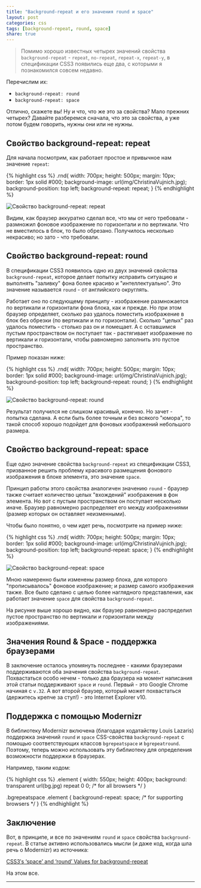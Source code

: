 ```yaml
---
title: "Background-repeat и его значения round и space"
layout: post
categories: css
tags: [background-repeat, round, space]
share: true
---
```


> Помимо хорошо известных четырех значений свойства `background-repeat` - `repeat`, `no-repeat`, `repeat-x`, `repeat-y`, в спецификации CSS3 появились еще два, с которыми я познакомился совсем недавно.

Перечислим их:

  * `background-repeat: round`
  * `background-repeat: space`

Отлично, скажете вы! Ну и что, что же это за свойства? Мало прежних четырех? Давайте разберемся сначала, что это за свойства, а уже потом будем говорить, нужны они или не нужны.

## Свойство background-repeat: repeat

Для начала посмотрим, как работает простое и привычное нам значение `repeat`:

{% highlight css %}
.rnd{
  width: 700px;
  height: 500px;
  margin: 10px;
  border: 1px solid #000;
  background-image: url(img/ChristinaVujnich.jpg);
  background-position: top left;
  background-repeat: repeat;
}
{% endhighlight %}

![Свойство background-repeat: repeat]({{site.url}}/images/uploads/2014/03/background-repeat_repeat.jpg)

Видим, как браузер аккуратно сделал все, что мы от него требовали - размножил фоновое изображение по горизонтали и по вертикали. Что не вместилось в блок, то было обрезано. Получилось несколько некрасиво; но зато - что требовали.

## Свойство background-repeat: round

В спецификации CSS3 появилось одно из двух значений свойства `background-repeat`, которое делает попытку исправить ситуацию и выполнять "заливку" фона более красиво и "интеллектуально". Это значение называется `round` - от английского округлять.

Работает оно по следующему принципу - изображение размножается по вертикали и горизонтали фона блока, как и прежде. Но при этом браузер определяет, сколько раз удалось поместить изображение в блок без обрезки (по вертикали и по горизонтали). Сколько "целых" раз удалось поместить - столько раз он и помещает. А с оставшимся пустым пространством он поступает так - растягивает изображение по вертикали и горизонтали, чтобы равномерно заполнить это пустое пространство.

Пример показан ниже:

{% highlight css %}
.rnd{
  width: 700px;
  height: 500px;
  margin: 10px;
  border: 1px solid #000;
  background-image: url(img/ChristinaVujnich.jpg);
  background-position: top left;
  background-repeat: round;
}
{% endhighlight %}

![Свойство background-repeat: round]({{site.url}}/images/uploads/2014/03/background-repeat_round.jpg)

Результат получился не слишком красивый, конечно. Но зачет - попытка сделана. А если быть более точным и без всякого "юмора", то такой способ хорошо подойдет для фоновых изображений небольшого размера.

## Свойство background-repeat: space

Еще одно значение свойства `background-repeat` из спецификации CSS3, призванное решить проблему красивого размещения фонового изображения в блоке элемента, это значение `space`.

Принцип работы этого свойства аналогичен значению `round` - браузер также считает количество целых "вхождений" изображения в фон элемента. Но вот с пустым пространством он поступает несколько иначе. Браузер равномерно распределяет его между изображениями (размер которых он оставляет неизменными).

Чтобы было понятно, о чем идет речь, посмотрите на пример ниже:

{% highlight css %}
.rnd{
  width: 700px;
  height: 500px;
  margin: 10px;
  border: 1px solid #000;
  background-image: url(img/ChristinaVujnich.jpg);
  background-position: top left;
  background-repeat: space;
}
{% endhighlight %}

![Свойство background-repeat: space]({{site.url}}/images/uploads/2014/03/background-repeat_space.jpg)

Мною намеренно были изменены размер блока, для которого "прописывалось" фоновое изображение; и размер самого изображения также. Все было сделано с целью более наглядного представления, как работает значение `space` для свойства `background-repeat`.

На рисунке выше хорошо видно, как браузер равномерно распределил пустое пространство по вертикали и горизонтали между изображениями.

## Значения Round & Space - поддержка браузерами

В заключение осталось упомянуть последнее - какими браузерами поддерживаются оба значения свойства `background-repeat`. Похвастаться особо нечем - только два браузера на момент написания этой статьи поддерживают `space` и `round`. Первый - это Google Chrome начиная с `v.32`. А вот второй браузер, который может похвастаться (держитесь крепче за стул!) - это Internet Explorer v10.

## Поддержка с помощью Modernizr

В библиотеку Modernizr включена (благодаря ходатайству Louis Lazaris) поддержка значений `round` и `space` CSS-свойства `background-repeat` с помощью соответствующих классов `bgrepeatspace` и `bgrepeatround`. Поэтому, теперь можно использовать эту библиотеку для определения возможности поддержки в браузерах.

Например, таким кодом:

{% highlight css %}
.element {
  width: 550px;
  height: 400px;
  background: transparent url(bg.jpg) repeat 0 0; /* for all browsers */
}

.bgrepeatspace .element {
  background-repeat: space; /* for supporting browsers */
}
{% endhighlight %}

## Заключение

Вот, в принципе, и все по значениям `round` и `space` свойства `background-repeat`. В статье активно использовались мысли (и даже код, когда шла речь о Modernizr) из источника:

[CSS3′s ‘space’ and ‘round’ Values for background-repeat][1]

На этом все.

---

[1]: http://www.impressivewebs.com/space-round-css3-background/ "CSS3′s ‘space’ and ‘round’ Values for background-repeat"
